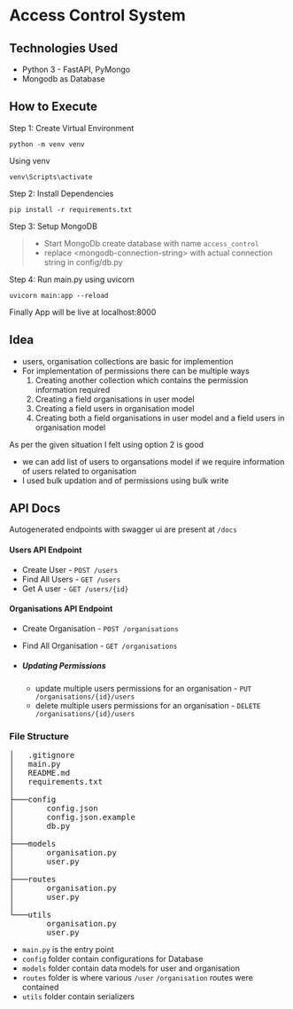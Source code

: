 # Access Control System

## Technologies Used

- Python 3 - FastAPI, PyMongo
- Mongodb as Database

## How to Execute

Step 1: Create Virtual Environment

```shell
python -m venv venv
```

Using venv

```shell
venv\Scripts\activate
```

Step 2: Install Dependencies

```shell
pip install -r requirements.txt
```

Step 3: Setup MongoDB

> - Start MongoDb create database with name `access_control`
> - replace <mongodb-connection-string\> with actual connection string in config/db.py

Step 4: Run main.py using uvicorn

```shell
uvicorn main:app --reload
```

Finally App will be live at localhost:8000

## Idea

- users, organisation collections are basic for implemention
- For implementation of permissions there can be multiple ways
  1. Creating another collection which contains the permission information required
  2. Creating a field organisations in user model
  3. Creating a field users in organisation model
  4. Creating both a field organisations in user model and a field users in organisation model

As per the given situation I felt using option 2 is good

- we can add list of users to organsations model if we require information of users related to organisation
- I used bulk updation and of permissions using bulk write

## API Docs

Autogenerated endpoints with swagger ui are present at `/docs`

#### Users API Endpoint

- Create User - `POST /users`
- Find All Users - `GET /users`
- Get A user - `GET /users/{id}`

#### Organisations API Endpoint

- Create Organisation - `POST /organisations`
- Find All Organisation - `GET /organisations`
- ##### Updating Permissions

  - update multiple users permissions for an organisation - `PUT /organisations/{id}/users`
  - delete multiple users permissions for an organisation - `DELETE /organisations/{id}/users`

### File Structure

<pre>
│   .gitignore
│   main.py
│   README.md
│   requirements.txt
│
├───config
│       config.json
│       config.json.example
│       db.py
│
├───models
│       organisation.py
│       user.py
│
├───routes
│       organisation.py
│       user.py
│
└───utils
        organisation.py
        user.py
</pre>

- `main.py` is the entry point
- `config` folder contain configurations for Database
- `models` folder contain data models for user and organisation
- `routes` folder is where various `/user` `/organisation` routes were contained
- `utils` folder contain serializers
